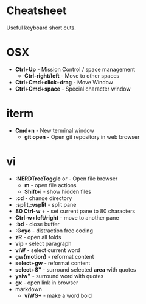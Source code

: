 # Cheatsheet

Useful keyboard short cuts.

# OSX

* **Ctrl+Up** - Mission Control / space management
  * **Ctrl-right/left** - Move to other spaces 
* **Ctrl+Cmd+click+drag** - Move Window
* **Ctrl+Cmd+space** - Special character window

# iterm

* **Cmd+n** - New terminal window
  * **git open** - Open git repository in web browser

# vi

* **:NERDTreeToggle** or **<F7>** - Open file browser
  * **m** - open file actions
  * **Shift+i** - show hidden files
* **:cd** - change directory
* **:split,:vsplit** - split pane
* **80 Ctrl-w** + - set current pane to 80 characters
* **Ctrl-w+left/right** - move to another pane
* **:bd** - close buffer
* **:Goyo** - distraction free coding
* **zR** - open all folds
* **vip** - select paragraph
* **viW** - select current word 
* **gw{motion}** - reformat content
* **select+gw** - reformat content
* **select+S"** - surround selected **area** with quotes
* **ysiw"** - surround word with quotes
* **gx** - open link in browser
* markdown
  * **viWS+** - make a word bold 


